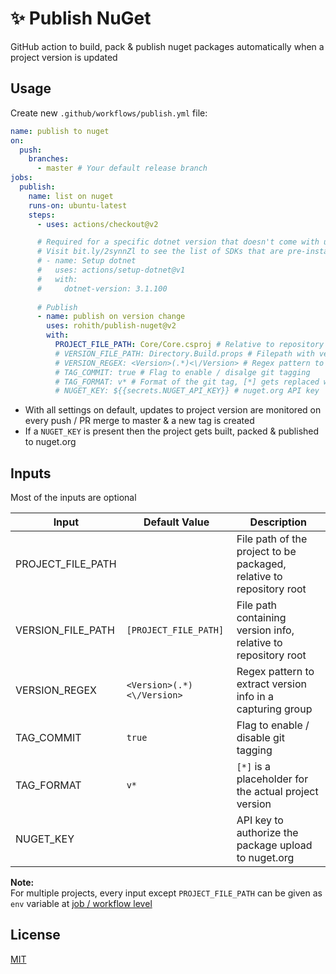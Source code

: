 # ✨ Publish NuGet
GitHub action to build, pack & publish nuget packages automatically when a project version is updated

## Usage
Create new `.github/workflows/publish.yml` file:

```yml
name: publish to nuget
on:
  push:
    branches:
      - master # Your default release branch
jobs:
  publish:
    name: list on nuget
    runs-on: ubuntu-latest
    steps:
      - uses: actions/checkout@v2

      # Required for a specific dotnet version that doesn't come with ubuntu-latest / windows-latest
      # Visit bit.ly/2synnZl to see the list of SDKs that are pre-installed with ubuntu-latest / windows-latest
      # - name: Setup dotnet
      #   uses: actions/setup-dotnet@v1
      #   with:
      #     dotnet-version: 3.1.100
      
      # Publish
      - name: publish on version change
        uses: rohith/publish-nuget@v2
        with:
          PROJECT_FILE_PATH: Core/Core.csproj # Relative to repository root
          # VERSION_FILE_PATH: Directory.Build.props # Filepath with version info, relative to repository root. Defaults to project file
          # VERSION_REGEX: <Version>(.*)<\/Version> # Regex pattern to extract version info in a capturing group
          # TAG_COMMIT: true # Flag to enable / disalge git tagging
          # TAG_FORMAT: v* # Format of the git tag, [*] gets replaced with version
          # NUGET_KEY: ${{secrets.NUGET_API_KEY}} # nuget.org API key
```

- With all settings on default, updates to project version are monitored on every push / PR merge to master & a new tag is created
- If a `NUGET_KEY` is present then the project gets built, packed & published to nuget.org

## Inputs
Most of the inputs are optional

Input | Default Value | Description
--- | --- | ---
PROJECT_FILE_PATH | | File path of the project to be packaged, relative to repository root
VERSION_FILE_PATH | `[PROJECT_FILE_PATH]` | File path containing version info, relative to repository root
VERSION_REGEX | `<Version>(.*)<\/Version>` | Regex pattern to extract version info in a capturing group
TAG_COMMIT | `true` | Flag to enable / disable git tagging
TAG_FORMAT | `v*` | `[*]` is a placeholder for the actual project version
NUGET_KEY | | API key to authorize the package upload to nuget.org

**Note:**  
For multiple projects, every input except `PROJECT_FILE_PATH` can be given as `env` variable at [job / workflow level](https://help.github.com/en/actions/automating-your-workflow-with-github-actions/workflow-syntax-for-github-actions#env)

## License
[MIT](LICENSE)
